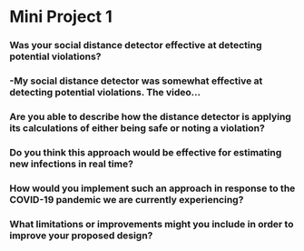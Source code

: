 # Mini Project 1
### Was your social distance detector effective at detecting potential violations? 
### -My social distance detector was somewhat effective at detecting potential violations. The video...
### Are you able to describe how the distance detector is applying its calculations of either being safe or noting a violation?
### Do you think this approach would be effective for estimating new infections in real time?
### How would you implement such an approach in response to the COVID-19 pandemic we are currently experiencing?
### What limitations or improvements might you include in order to improve your proposed design?
